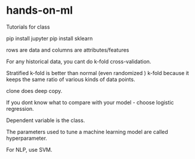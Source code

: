 # hands-on-ml
Tutorials for class

pip install jupyter
pip install sklearn


rows are data and columns are attributes/features

For any historical data, you cant do k-fold cross-validation.

Stratified k-fold is better than normal (even randomized ) k-fold because it keeps the same ratio of various kinds of data points.

clone does deep copy. 

If you dont know what to compare with your model - choose logistic regression. 

Dependent variable is the class.

The parameters used to tune a machine learning model are called hyperparameter.


For NLP, use SVM.
